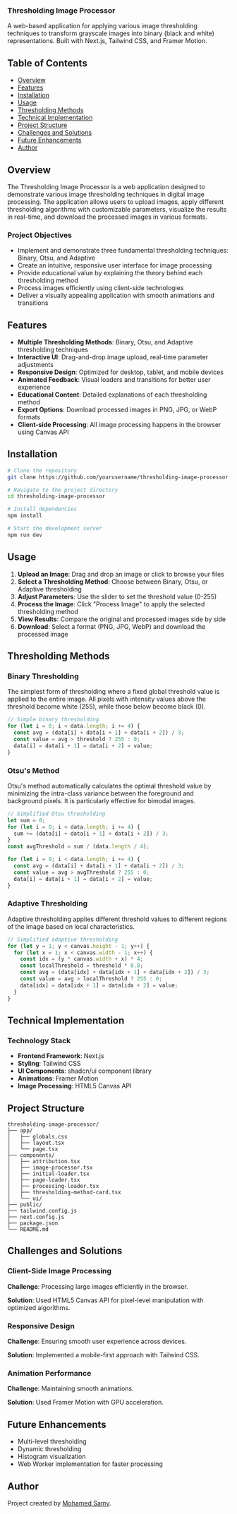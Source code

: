 ### Thresholding Image Processor

A web-based application for applying various image thresholding techniques to transform grayscale images into binary (black and white) representations. Built with Next.js, Tailwind CSS, and Framer Motion.

## Table of Contents

- [Overview](#overview)
- [Features](#features)
- [Installation](#installation)
- [Usage](#usage)
- [Thresholding Methods](#thresholding-methods)
- [Technical Implementation](#technical-implementation)
- [Project Structure](#project-structure)
- [Challenges and Solutions](#challenges-and-solutions)
- [Future Enhancements](#future-enhancements)
- [Author](#Author)

## Overview

The Thresholding Image Processor is a web application designed to demonstrate various image thresholding techniques in digital image processing. The application allows users to upload images, apply different thresholding algorithms with customizable parameters, visualize the results in real-time, and download the processed images in various formats.

### Project Objectives

- Implement and demonstrate three fundamental thresholding techniques: Binary, Otsu, and Adaptive
- Create an intuitive, responsive user interface for image processing
- Provide educational value by explaining the theory behind each thresholding method
- Process images efficiently using client-side technologies
- Deliver a visually appealing application with smooth animations and transitions

## Features

- **Multiple Thresholding Methods**: Binary, Otsu, and Adaptive thresholding techniques
- **Interactive UI**: Drag-and-drop image upload, real-time parameter adjustments
- **Responsive Design**: Optimized for desktop, tablet, and mobile devices
- **Animated Feedback**: Visual loaders and transitions for better user experience
- **Educational Content**: Detailed explanations of each thresholding method
- **Export Options**: Download processed images in PNG, JPG, or WebP formats
- **Client-side Processing**: All image processing happens in the browser using Canvas API

## Installation

```sh
# Clone the repository
git clone https://github.com/yourusername/thresholding-image-processor.git

# Navigate to the project directory
cd thresholding-image-processor

# Install dependencies
npm install

# Start the development server
npm run dev
```

## Usage

1. **Upload an Image**: Drag and drop an image or click to browse your files
2. **Select a Thresholding Method**: Choose between Binary, Otsu, or Adaptive thresholding
3. **Adjust Parameters**: Use the slider to set the threshold value (0-255)
4. **Process the Image**: Click "Process Image" to apply the selected thresholding method
5. **View Results**: Compare the original and processed images side by side
6. **Download**: Select a format (PNG, JPG, WebP) and download the processed image

## Thresholding Methods

### Binary Thresholding

The simplest form of thresholding where a fixed global threshold value is applied to the entire image. All pixels with intensity values above the threshold become white (255), while those below become black (0).

```javascript
// Simple binary thresholding
for (let i = 0; i < data.length; i += 4) {
  const avg = (data[i] + data[i + 1] + data[i + 2]) / 3;
  const value = avg > threshold ? 255 : 0;
  data[i] = data[i + 1] = data[i + 2] = value;
}
```

### Otsu's Method

Otsu's method automatically calculates the optimal threshold value by minimizing the intra-class variance between the foreground and background pixels. It is particularly effective for bimodal images.

```javascript
// Simplified Otsu thresholding
let sum = 0;
for (let i = 0; i < data.length; i += 4) {
  sum += (data[i] + data[i + 1] + data[i + 2]) / 3;
}
const avgThreshold = sum / (data.length / 4);

for (let i = 0; i < data.length; i += 4) {
  const avg = (data[i] + data[i + 1] + data[i + 2]) / 3;
  const value = avg > avgThreshold ? 255 : 0;
  data[i] = data[i + 1] = data[i + 2] = value;
}
```

### Adaptive Thresholding

Adaptive thresholding applies different threshold values to different regions of the image based on local characteristics.

```javascript
// Simplified adaptive thresholding
for (let y = 1; y < canvas.height - 1; y++) {
  for (let x = 1; x < canvas.width - 1; x++) {
    const idx = (y * canvas.width + x) * 4;
    const localThreshold = threshold * 0.8;
    const avg = (data[idx] + data[idx + 1] + data[idx + 2]) / 3;
    const value = avg > localThreshold ? 255 : 0;
    data[idx] = data[idx + 1] = data[idx + 2] = value;
  }
}
```

## Technical Implementation

### Technology Stack

- **Frontend Framework**: Next.js
- **Styling**: Tailwind CSS
- **UI Components**: shadcn/ui component library
- **Animations**: Framer Motion
- **Image Processing**: HTML5 Canvas API

## Project Structure

```plaintext
thresholding-image-processor/
├── app/
│   ├── globals.css
│   ├── layout.tsx
│   └── page.tsx
├── components/
│   ├── attribution.tsx
│   ├── image-processor.tsx
│   ├── initial-loader.tsx
│   ├── page-loader.tsx
│   ├── processing-loader.tsx
│   ├── thresholding-method-card.tsx
│   └── ui/
├── public/
├── tailwind.config.js
├── next.config.js
├── package.json
└── README.md
```

## Challenges and Solutions

### Client-Side Image Processing

**Challenge**: Processing large images efficiently in the browser.

**Solution**: Used HTML5 Canvas API for pixel-level manipulation with optimized algorithms.

### Responsive Design

**Challenge**: Ensuring smooth user experience across devices.

**Solution**: Implemented a mobile-first approach with Tailwind CSS.

### Animation Performance

**Challenge**: Maintaining smooth animations.

**Solution**: Used Framer Motion with GPU acceleration.

## Future Enhancements

- Multi-level thresholding
- Dynamic thresholding
- Histogram visualization
- Web Worker implementation for faster processing

## Author
Project created by [Mohamed Samy](https://portfolio-psi-two-81.vercel.app/).
